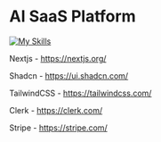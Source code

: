 # AI SaaS Platform

[![My Skills](https://skillicons.dev/icons?i=nextjs,react,tailwind,vercel)](https://skillicons.dev)

Nextjs - https://nextjs.org/

Shadcn - https://ui.shadcn.com/

TailwindCSS - https://tailwindcss.com/

Clerk - https://clerk.com/

Stripe - https://stripe.com/